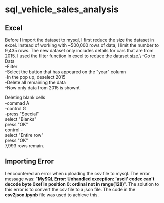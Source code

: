 # sql_vehicle_sales_analysis

## Excel
Before I import the dataset to mysql, I first reduce the size the dataset in excel. Instead of working with ~500,000 rows of data, I limit the number to 9,435 rows. The new dataset only includes details for cars that are from 2015.
I used the filter function in excel to reduce the dataset size.\ 
-Go to Data\
-Filter\
-Select the button that has appeared on the "year" column\
-In the pop up, deselect 2015\
-Delete all remaining the data\
-Now only data from 2015 is shown\

Deleting blank cells\
-commad A \
-control G \
-press "Special"  \
select "Blanks" \
press "OK" \
control - \
select "Entire row" \
press "OK" \
7,993 rows remain.

## Importing Error
I encountered an error when uploading the csv file to mysql. The error message was: "**MySQL Error: Unhandled exception: 'ascii' codec can't decode byte 0xef in position 0: ordinal not in range(128)**". The solution to this error is to convert the csv file to a json file. The code in the **csv2json.ipynb** file was used to achieve this.
